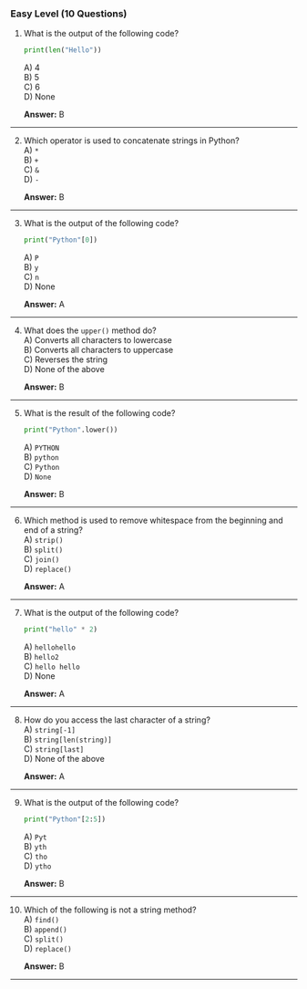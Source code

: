### **Easy Level (10 Questions)**

1. What is the output of the following code?
   ```python
   print(len("Hello"))
   ```
   A) 4  
   B) 5  
   C) 6  
   D) None  

   **Answer:** B  

---

2. Which operator is used to concatenate strings in Python?</br>
   A) `*`  
   B) `+`  
   C) `&`  
   D) `-`  

   **Answer:** B  

---

3. What is the output of the following code?
   ```python
   print("Python"[0])
   ```
   A) `P`  
   B) `y`  
   C) `n`  
   D) None  

   **Answer:** A  

---

4. What does the `upper()` method do?</br>
   A) Converts all characters to lowercase  
   B) Converts all characters to uppercase  
   C) Reverses the string  
   D) None of the above  

   **Answer:** B  

---

5. What is the result of the following code?
   ```python
   print("Python".lower())
   ```
   A) `PYTHON`  
   B) `python`  
   C) `Python`  
   D) `None`  

   **Answer:** B  

---

6. Which method is used to remove whitespace from the beginning and end of a string?</br>
   A) `strip()`  
   B) `split()`  
   C) `join()`  
   D) `replace()`  

   **Answer:** A  

---

7. What is the output of the following code?
   ```python
   print("hello" * 2)
   ```
   A) `hellohello`  
   B) `hello2`  
   C) `hello hello`  
   D) None  

   **Answer:** A  

---

8. How do you access the last character of a string?</br>
   A) `string[-1]`  
   B) `string[len(string)]`  
   C) `string[last]`  
   D) None of the above  

   **Answer:** A  

---

9. What is the output of the following code?
   ```python
   print("Python"[2:5])
   ```
   A) `Pyt`  
   B) `yth`  
   C) `tho`  
   D) `ytho`  

   **Answer:** B  

---

10. Which of the following is not a string method?</br>
    A) `find()`  
    B) `append()`  
    C) `split()`  
    D) `replace()`  

    **Answer:** B  

---
